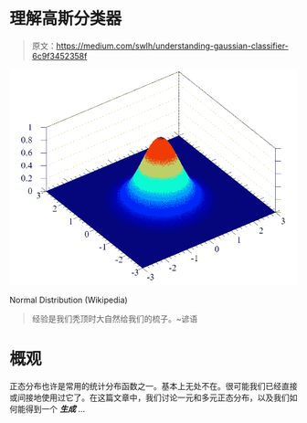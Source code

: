 # 理解高斯分类器

> 原文：<https://medium.com/swlh/understanding-gaussian-classifier-6c9f3452358f>

![](img/46649f05543dd016f824fb845bc23bf7.png)

Normal Distribution (Wikipedia)

> 经验是我们秃顶时大自然给我们的梳子。~谚语

# 概观

正态分布也许是常用的统计分布函数之一。基本上无处不在。很可能我们已经直接或间接地使用过它了。在这篇文章中，我们讨论一元和多元正态分布，以及我们如何能得到一个 ***生成*** …